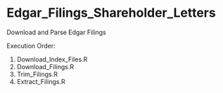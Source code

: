 Edgar_Filings_Shareholder_Letters
=================================

Download and Parse Edgar Filings

Execution Order:
1. Download_Index_Files.R
2. Download_Filings.R
3. Trim_Filings.R
4. Extract_Filings.R

